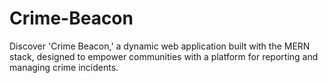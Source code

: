 # Crime-Beacon
Discover 'Crime Beacon,' a dynamic web application built with the MERN stack, designed to empower communities with a platform for reporting and managing crime incidents. 

